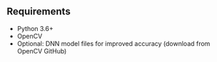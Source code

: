 ## Requirements
- Python 3.6+
- OpenCV
- Optional: DNN model files for improved accuracy (download from OpenCV GitHub)